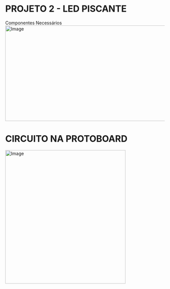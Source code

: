 # PROJETO 2 - LED PISCANTE
Componentes Necessários
<img width="577" height="302" alt="Image" src="https://github.com/user-attachments/assets/5dccd666-13b2-433d-a5bb-7682a67a2290" />

# CIRCUITO NA PROTOBOARD

<img width="380" height="422" alt="Image" src="https://github.com/user-attachments/assets/db40086a-e643-41ee-a6fa-42e6764e8ffd" />
